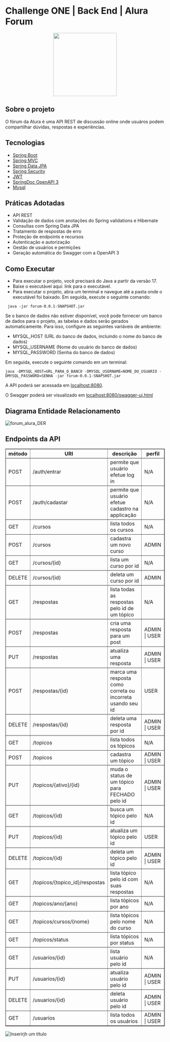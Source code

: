 # Challenge ONE | Back End | Alura Forum 

<p align="center" >
     <img width="200" heigth="200" src="https://user-images.githubusercontent.com/78982435/209698701-28dedb2e-855b-44b2-8872-afa45e3b35aa.png">
</p>


## Sobre o projeto
O fórum da Alura é uma API REST de discussão online onde usuáros podem compartilhar dúvidas, respostas e experiências.
## Tecnologias
- [Spring Boot](https://spring.io/projects/spring-boot)
- [Spring MVC](https://docs.spring.io/spring-framework/reference/web/webmvc.html)
- [Spring Data JPA](https://spring.io/projects/spring-data-jpa)
- [Spring Security](https://spring.io/projects/spring-security)
- [JWT](https://jwt.io/)
- [SpringDoc OpenAPI 3](https://springdoc.org/)
- [Mysql](https://dev.mysql.com/downloads/)

## Práticas Adotadas
- API REST
- Validação de dados com anotações do Spring validations e Hibernate
- Consultas com Spring Data JPA
- Tratamento de respostas de erro
- Proteção de endpoints e recursos
- Autenticação e autorização
- Gestão de usuários e permições
- Geração automática do Swagger com a OpenAPI 3
## Como Executar
- Para executar o projeto, você precisará do Java a partir da versão 17.
- Baixe o executável aqui: link para o executável.
- Para executar o projeto, abra um terminal e navegue até a pasta onde o executável foi baixado. Em seguida, execute o seguinte comando:

```
 java -jar forum-0.0.1-SNAPSHOT.jar 
```
Se o banco de dados não estiver disponível, você pode fornecer um banco de dados para o projeto, as tabelas e dados serão gerados automaticamente. Para isso, configure as seguintes variáveis de ambiente:

- MYSQL_HOST (URL do banco de dados, incluindo o nome do banco de dados)
- MYSQL_USERNAME (Nome do usuário do banco de dados)
- MYSQL_PASSWORD (Senha do banco de dados)

Em seguida, execute o seguinte comando em um terminal:
```
java -DMYSQL_HOST=URL_PARA_O_BANCO -DMYSQL_USERNAME=NOME_DO_USUARIO -DMYSQL_PASSWORD=SENHA -jar forum-0.0.1-SNAPSHOT.jar 
```
A API poderá ser acessada em [localhost:8080](http://localhost:8080).

O Swagger poderá ser visualizado em [localhost:8080/swagger-ui.html](http://localhost:8080/swagger-ui.html)

## Diagrama Entidade Relacionamento
![forum_alura_DER](https://github.com/wesley-brwno/challenge-one-forum-alura/assets/84514966/e3c0e9ee-1439-4c12-a537-5cb99c92bdf2)

## Endpoints da API
<table border="1">
    <tr>
        <th>método</th>
        <th>URI</th>
        <th>descrição</th>
        <th>perfil</th>
    </tr>
    <tr>
        <td>POST</td>
        <td>/auth/entrar</td>
        <td>permite que usuário efetue log in</td>
        <td>N/A</td>
    </tr>
    <tr>
        <td>POST</td>
        <td>/auth/cadastar</td>
        <td>permite que usuário efetue cadastro na applicação</td>
        <td>N/A</td>
    </tr>
    <tr>
        <td>GET</td>
        <td>/cursos</td>
        <td>lista todos os cursos</td>
        <td>N/A</td>
    </tr>
    <tr>
        <td>POST</td>
        <td>/cursos</td>
        <td>cadastra um novo curso</td>
        <td>ADMIN</td>
    </tr>
    <tr>
        <td>GET</td>
        <td>/cursos/{id}</td>
        <td>lista um curso por id</td>
        <td>N/A</td>
    </tr>
    <tr>
        <td>DELETE</td>
        <td>/cursos/{id}</td>
        <td>deleta um curso por id</td>
        <td>ADMIN</td>
    </tr>
    <tr>
        <td>GET</td>
        <td>/respostas</td>
        <td>lista todas as respostas pelo id de um tópico</td>
        <td>N/A</td>
    </tr>
    <tr>
        <td>POST</td>
        <td>/respostas</td>
        <td>cria uma resposta para um post</td></td>
        <td>ADMIN | USER</td>
    </tr>
    <tr>
        <td>PUT</td>
        <td>/respostas</td>
        <td>atualiza uma resposta</td>
        <td>ADMIN | USER</td>
    </tr>
    <tr>
        <td>POST</td>
        <td>/respostas/{id}</td>
        <td>marca uma resposta como correta ou incorreta usando seu id</td>
        <td>USER</td>
    </tr>
    <tr>
        <td>DELETE</td>
        <td>/respostas/{id}</td>
        <td>deleta uma resposta por id</td>
        <td>ADMIN | USER</td>
    </tr>
    <tr>
        <td>GET</td>
        <td>/topicos</td>
        <td>lista todos os tópicos</td>
        <td>N/A</td>
    </tr>
    <tr>
        <td>POST</td>
        <td>/topicos</td>
        <td>cadastra um tópico</td>
        <td>ADMIN | USER</td>
    </tr>
    <tr>
        <td>PUT</td>
        <td>/topicos/{ativo}/{id}</td>
        <td>muda o status de um tópico para FECHADO pelo id</td>
        <td>ADMIN | USER</td>
    </tr>
    <tr>
        <td>GET</td>
        <td>/topicos/{id}</td>
        <td>busca um tópico pelo id</td>
        <td>N/A</td>
    </tr>
    <tr>
        <td>PUT</td>
        <td>/topicos/{id}</td>
        <td>atualiza um tópico pelo id</td>
        <td>USER</td>
    </tr>
    <tr>
        <td>DELETE</td>
        <td>/topicos/{id}</td>
        <td>deleta um tópico pelo id</td>
        <td>ADMIN | USER</td>
    </tr>
    <tr>
        <td>GET</td>
        <td>/topicos/{topico_id}/respostas</td>
        <td>lista tópico pelo id com suas respostas</td>
        <td>N/A</td>
    </tr>
    <tr>
        <td>GET</td>
        <td>/topicos/ano/{ano}</td>
        <td>lista tópicos por ano</td>
        <td>N/A</td>
    </tr>
    <tr>
        <td>GET</td>
        <td>/topicos/cursos/{nome}</td>
        <td>lista tópicos pelo nome do curso</td>
        <td>N/A</td>
    </tr>
    <tr>
        <td>GET</td>
        <td>/topicos/status</td>
        <td>lista tópicos por status</td>
        <td>N/A</td>
    </tr>
    <tr>
        <td>GET</td>
        <td>/usuarios/{id}</td>
        <td>lista usuário pelo id</td>
        <td>N/A</td>
    </tr>
    <tr>
        <td>PUT</td>
        <td>/usuarios/{id}</td>
        <td>atualiza usuário pelo id</td>
        <td>ADMIN | USER</td>
    </tr>
    <tr>
        <td>DELETE</td>
        <td>/usuarios/{id}</td>
        <td>deleta usuário pelo id</td>
        <td>ADMIN | USER</td>
    </tr>
    <tr>
        <td>GET</td>
        <td>/usuarios</td>
        <td>lista todos os usuários</td>
        <td>ADMIN | USER</td>
    </tr>
</table>

![Inserirjh um título](https://user-images.githubusercontent.com/101230741/188219675-46a897f5-7a17-4593-b026-088bc6afd7b9.png)
